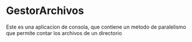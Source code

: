 # GestorArchivos
Este es una aplicacion de consola, que contiene un metodo de paralelismo que permite contar los archivos de un directorio 

